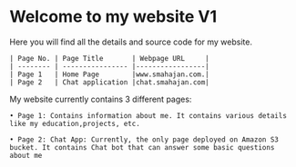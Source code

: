 # Welcome to my website V1

Here you will find all the details and source code for my website.
	
	| Page No. | Page Title       | Webpage URL 	|
	| -------- | ---------------- |-----------------|
	| Page 1   | Home Page        |www.smahajan.com.|
	| Page 2   | Chat application |chat.smahajan.com|
	
My website currently contains 3 different pages: 
	
	• Page 1: Contains information about me. It contains various details like my education,projects, etc.
	
	• Page 2: Chat App: Currently, the only page deployed on Amazon S3 bucket. It contains Chat bot that can answer some basic questions about me
	
